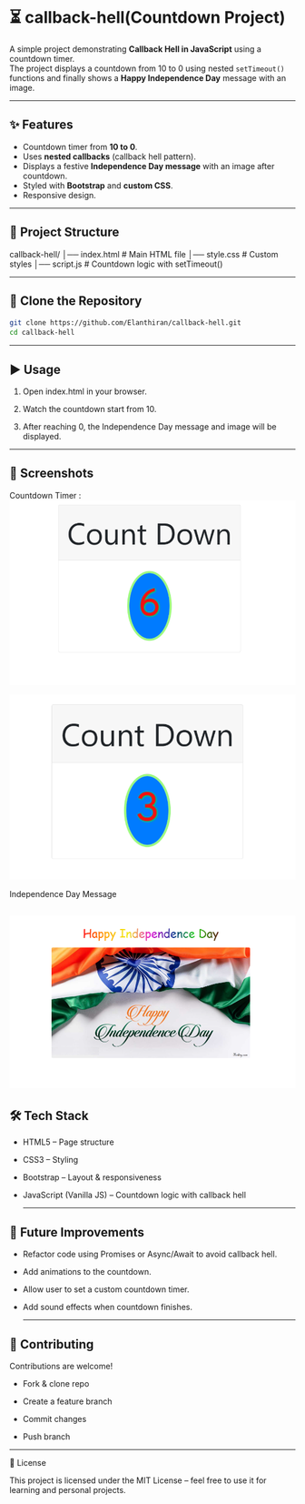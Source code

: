 # ⏳ callback-hell(Countdown Project)

A simple project demonstrating **Callback Hell in JavaScript** using a countdown timer.  
The project displays a countdown from 10 to 0 using nested `setTimeout()` functions and finally shows a **Happy Independence Day** message with an image.

---

## ✨ Features
- Countdown timer from **10 to 0**.
- Uses **nested callbacks** (callback hell pattern).
- Displays a festive **Independence Day message** with an image after countdown.
- Styled with **Bootstrap** and **custom CSS**.
- Responsive design.

---

## 📂 Project Structure
callback-hell/
│── index.html # Main HTML file
│── style.css # Custom styles
│── script.js # Countdown logic with setTimeout()

---



## 🔽 Clone the Repository
```bash
git clone https://github.com/Elanthiran/callback-hell.git
cd callback-hell
```

---

## ▶️ Usage

1. Open index.html in your browser.

2. Watch the countdown start from 10.

3. After reaching 0, the Independence Day message and image will be displayed.
 ---
 
## 📸 Screenshots

Countdown Timer :
![callback-hell](./countdown1.png)

![callback-hell](./countdown2.png)

Independence Day Message

![callback-hell](./Independence-Day.png)
---

## 🛠 Tech Stack

- HTML5 – Page structure

- CSS3 – Styling

- Bootstrap  – Layout & responsiveness

- JavaScript (Vanilla JS) – Countdown logic with callback hell

  ---

## 🚀 Future Improvements

- Refactor code using Promises or Async/Await to avoid callback hell.

- Add animations to the countdown.

- Allow user to set a custom countdown timer.

- Add sound effects when countdown finishes.

  ---

## 🤝 Contributing

Contributions are welcome!

- Fork & clone repo


- Create a feature branch


- Commit changes


- Push branch

---

📜 License

This project is licensed under the MIT License – feel free to use it for learning and personal projects.



